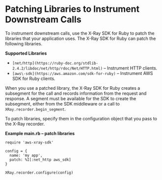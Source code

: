 # Patching Libraries to Instrument Downstream Calls<a name="xray-sdk-ruby-patching"></a>

To instrument downstream calls, use the X\-Ray SDK for Ruby to patch the libraries that your application uses\. The X\-Ray SDK for Ruby can patch the following libraries\.

**Supported Libraries**
+ `[net/http](https://ruby-doc.org/stdlib-2.4.2/libdoc/net/http/rdoc/Net/HTTP.html)` – Instrument HTTP clients\.
+ `[aws\-sdk](https://aws.amazon.com/sdk-for-ruby)` – Instrument AWS SDK for Ruby clients\.

When you use a patched library, the X\-Ray SDK for Ruby creates a subsegment for the call and records information from the request and response\. A segment must be available for the SDK to create the subsegment, either from the SDK middleware or a call to `XRay.recorder.begin_segment`\.

To patch libraries, specify them in the configuration object that you pass to the X\-Ray recorder\.

**Example main\.rb – patch libraries**  

```
require 'aws-xray-sdk'

config = {
  name: 'my app',
  patch: %I[:net_http aws_sdk]
}

XRay.recorder.configure(config)
```
